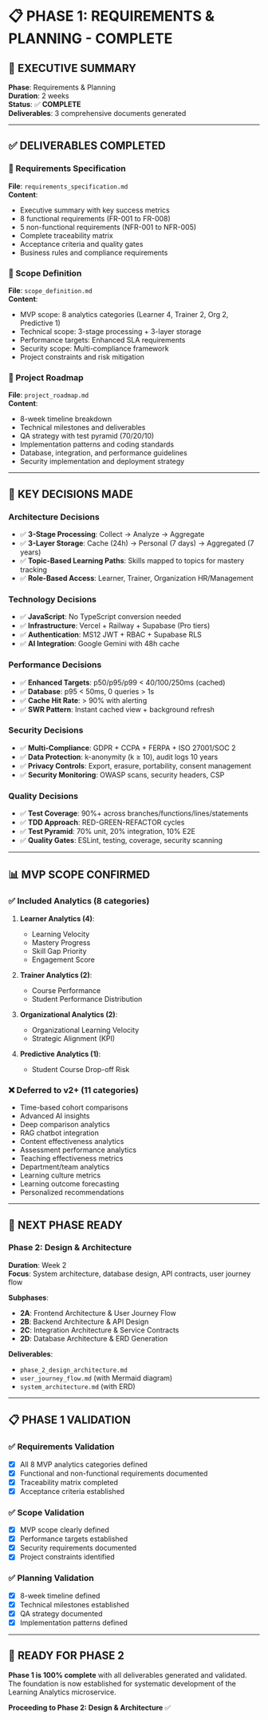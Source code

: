 # 📋 **PHASE 1: REQUIREMENTS & PLANNING - COMPLETE**

## 🎯 **EXECUTIVE SUMMARY**

**Phase**: Requirements & Planning  
**Duration**: 2 weeks  
**Status**: ✅ **COMPLETE**  
**Deliverables**: 3 comprehensive documents generated  

---

## ✅ **DELIVERABLES COMPLETED**

### **📄 Requirements Specification**
**File**: `requirements_specification.md`  
**Content**: 
- Executive summary with key success metrics
- 8 functional requirements (FR-001 to FR-008)
- 5 non-functional requirements (NFR-001 to NFR-005)
- Complete traceability matrix
- Acceptance criteria and quality gates
- Business rules and compliance requirements

### **📄 Scope Definition**
**File**: `scope_definition.md`  
**Content**:
- MVP scope: 8 analytics categories (Learner 4, Trainer 2, Org 2, Predictive 1)
- Technical scope: 3-stage processing + 3-layer storage
- Performance targets: Enhanced SLA requirements
- Security scope: Multi-compliance framework
- Project constraints and risk mitigation

### **📄 Project Roadmap**
**File**: `project_roadmap.md`  
**Content**:
- 8-week timeline breakdown
- Technical milestones and deliverables
- QA strategy with test pyramid (70/20/10)
- Implementation patterns and coding standards
- Database, integration, and performance guidelines
- Security implementation and deployment strategy

---

## 🎯 **KEY DECISIONS MADE**

### **Architecture Decisions**
- ✅ **3-Stage Processing**: Collect → Analyze → Aggregate
- ✅ **3-Layer Storage**: Cache (24h) → Personal (7 days) → Aggregated (7 years)
- ✅ **Topic-Based Learning Paths**: Skills mapped to topics for mastery tracking
- ✅ **Role-Based Access**: Learner, Trainer, Organization HR/Management

### **Technology Decisions**
- ✅ **JavaScript**: No TypeScript conversion needed
- ✅ **Infrastructure**: Vercel + Railway + Supabase (Pro tiers)
- ✅ **Authentication**: MS12 JWT + RBAC + Supabase RLS
- ✅ **AI Integration**: Google Gemini with 48h cache

### **Performance Decisions**
- ✅ **Enhanced Targets**: p50/p95/p99 < 40/100/250ms (cached)
- ✅ **Database**: p95 < 50ms, 0 queries > 1s
- ✅ **Cache Hit Rate**: > 90% with alerting
- ✅ **SWR Pattern**: Instant cached view + background refresh

### **Security Decisions**
- ✅ **Multi-Compliance**: GDPR + CCPA + FERPA + ISO 27001/SOC 2
- ✅ **Data Protection**: k-anonymity (k ≥ 10), audit logs 10 years
- ✅ **Privacy Controls**: Export, erasure, portability, consent management
- ✅ **Security Monitoring**: OWASP scans, security headers, CSP

### **Quality Decisions**
- ✅ **Test Coverage**: 90%+ across branches/functions/lines/statements
- ✅ **TDD Approach**: RED-GREEN-REFACTOR cycles
- ✅ **Test Pyramid**: 70% unit, 20% integration, 10% E2E
- ✅ **Quality Gates**: ESLint, testing, coverage, security scanning

---

## 📊 **MVP SCOPE CONFIRMED**

### **✅ Included Analytics (8 categories)**
1. **Learner Analytics (4)**:
   - Learning Velocity
   - Mastery Progress
   - Skill Gap Priority
   - Engagement Score

2. **Trainer Analytics (2)**:
   - Course Performance
   - Student Performance Distribution

3. **Organizational Analytics (2)**:
   - Organizational Learning Velocity
   - Strategic Alignment (KPI)

4. **Predictive Analytics (1)**:
   - Student Course Drop-off Risk

### **❌ Deferred to v2+ (11 categories)**
- Time-based cohort comparisons
- Advanced AI insights
- Deep comparison analytics
- RAG chatbot integration
- Content effectiveness analytics
- Assessment performance analytics
- Teaching effectiveness metrics
- Department/team analytics
- Learning culture metrics
- Learning outcome forecasting
- Personalized recommendations

---

## 🚀 **NEXT PHASE READY**

### **Phase 2: Design & Architecture**
**Duration**: Week 2  
**Focus**: System architecture, database design, API contracts, user journey flow  

**Subphases**:
- **2A**: Frontend Architecture & User Journey Flow
- **2B**: Backend Architecture & API Design  
- **2C**: Integration Architecture & Service Contracts
- **2D**: Database Architecture & ERD Generation

**Deliverables**:
- `phase_2_design_architecture.md`
- `user_journey_flow.md` (with Mermaid diagram)
- `system_architecture.md` (with ERD)

---

## 📋 **PHASE 1 VALIDATION**

### **✅ Requirements Validation**
- [x] All 8 MVP analytics categories defined
- [x] Functional and non-functional requirements documented
- [x] Traceability matrix completed
- [x] Acceptance criteria established

### **✅ Scope Validation**
- [x] MVP scope clearly defined
- [x] Performance targets established
- [x] Security requirements documented
- [x] Project constraints identified

### **✅ Planning Validation**
- [x] 8-week timeline defined
- [x] Technical milestones established
- [x] QA strategy documented
- [x] Implementation patterns defined

---

## 🎯 **READY FOR PHASE 2**

**Phase 1 is 100% complete** with all deliverables generated and validated. The foundation is now established for systematic development of the Learning Analytics microservice.

**Proceeding to Phase 2: Design & Architecture** ✅
